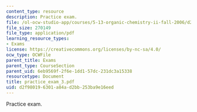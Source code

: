 ```yaml
---
content_type: resource
description: Practice exam.
file: /ol-ocw-studio-app/courses/5-13-organic-chemistry-ii-fall-2006/d2f980196301a84ad2bb253ba9e16eed_practice_exam_3.pdf
file_size: 270149
file_type: application/pdf
learning_resource_types:
- Exams
license: https://creativecommons.org/licenses/by-nc-sa/4.0/
ocw_type: OCWFile
parent_title: Exams
parent_type: CourseSection
parent_uid: 6eb9569f-2f6e-1dd1-57dc-231dc3a15338
resourcetype: Document
title: practice_exam_3.pdf
uid: d2f98019-6301-a84a-d2bb-253ba9e16eed
---
```

Practice exam.